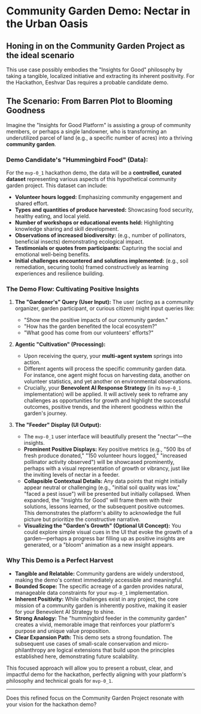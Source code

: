 # Community Garden Demo: Nectar in the Urban Oasis

## Honing in on the **Community Garden Project** as the ideal scenario
This use case possibly embodies the "Insights for Good" philosophy by taking a tangible, localized initiative and extracting its inherent positivity. For the Hackathon, Eeshvar Das requires a probable candidate demo.

## The Scenario: From Barren Plot to Blooming Goodness

Imagine the "Insights for Good Platform" is assisting a group of community members, or perhaps a single landowner, who is transforming an underutilized parcel of land (e.g., a specific number of acres) into a thriving **community garden**.

### **Demo Candidate's "Hummingbird Food" (Data):**

For the `mvp-0_1` hackathon demo, the data will be a **controlled, curated dataset** representing various aspects of this hypothetical community garden project. This dataset can include:

* **Volunteer hours logged:** Emphasizing community engagement and shared effort.
* **Types and quantities of produce harvested:** Showcasing food security, healthy eating, and local yield.
* **Number of workshops or educational events held:** Highlighting knowledge sharing and skill development.
* **Observations of increased biodiversity:** (e.g., number of pollinators, beneficial insects) demonstrating ecological impact.
* **Testimonials or quotes from participants:** Capturing the social and emotional well-being benefits.
* **Initial challenges encountered and solutions implemented:** (e.g., soil remediation, securing tools) framed constructively as learning experiences and resilience building.

### The Demo Flow: Cultivating Positive Insights

1.  **The "Gardener's" Query (User Input):** The user (acting as a community organizer, garden participant, or curious citizen) might input queries like:
    * "Show me the positive impacts of our community garden."
    * "How has the garden benefited the local ecosystem?"
    * "What good has come from our volunteers' efforts?"

2.  **Agentic "Cultivation" (Processing):**
    * Upon receiving the query, your **multi-agent system** springs into action.
    * Different agents will process the specific community garden data. For instance, one agent might focus on harvesting data, another on volunteer statistics, and yet another on environmental observations.
    * Crucially, your **Benevolent AI Response Strategy** (in its `mvp-0_1` implementation) will be applied. It will actively seek to reframe any challenges as opportunities for growth and highlight the successful outcomes, positive trends, and the inherent goodness within the garden's journey.

3.  **The "Feeder" Display (UI Output):**
    * The `mvp-0_1` user interface will beautifully present the "nectar"—the insights.
    * **Prominent Positive Displays:** Key positive metrics (e.g., "500 lbs of fresh produce donated," "150 volunteer hours logged," "increased pollinator activity observed") will be showcased prominently, perhaps with a visual representation of growth or vibrancy, just like the inviting levels of nectar in a feeder.
    * **Collapsible Contextual Details:** Any data points that might initially appear neutral or challenging (e.g., "initial soil quality was low," "faced a pest issue") will be presented but initially collapsed. When expanded, the "Insights for Good" will frame them with their solutions, lessons learned, or the subsequent positive outcomes. This demonstrates the platform's ability to acknowledge the full picture but prioritize the constructive narrative.
    * **Visualizing the "Garden's Growth" (Optional UI Concept):** You could explore simple visual cues in the UI that evoke the growth of a garden—perhaps a progress bar filling up as positive insights are generated, or a "bloom" animation as a new insight appears.

### Why This Demo is a Perfect Harvest

* **Tangible and Relatable:** Community gardens are widely understood, making the demo's context immediately accessible and meaningful.
* **Bounded Scope:** The specific acreage of a garden provides natural, manageable data constraints for your `mvp-0_1` implementation.
* **Inherent Positivity:** While challenges exist in any project, the core mission of a community garden is inherently positive, making it easier for your Benevolent AI Strategy to shine.
* **Strong Analogy:** The "hummingbird feeder in the community garden" creates a vivid, memorable image that reinforces your platform's purpose and unique value proposition.
* **Clear Expansion Path:** This demo sets a strong foundation. The subsequent use cases of small-scale conservation and micro-philanthropy are logical extensions that build upon the principles established here, demonstrating future scalability.

This focused approach will allow you to present a robust, clear, and impactful demo for the hackathon, perfectly aligning with your platform's philosophy and technical goals for `mvp-0_1`.

---

Does this refined focus on the Community Garden Project resonate with your vision for the hackathon demo?
